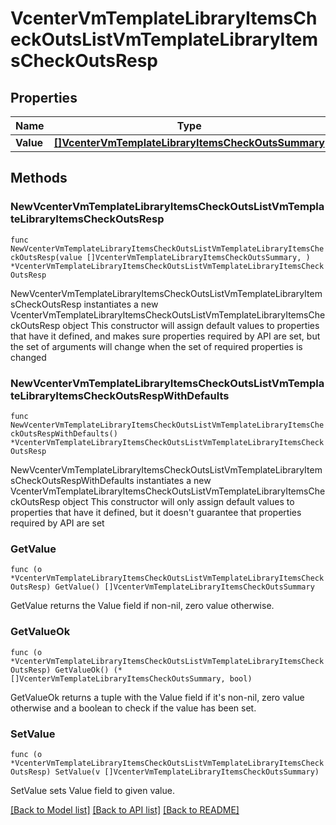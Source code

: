 # VcenterVmTemplateLibraryItemsCheckOutsListVmTemplateLibraryItemsCheckOutsResp

## Properties

Name | Type | Description | Notes
------------ | ------------- | ------------- | -------------
**Value** | [**[]VcenterVmTemplateLibraryItemsCheckOutsSummary**](VcenterVmTemplateLibraryItemsCheckOutsSummary.md) |  | 

## Methods

### NewVcenterVmTemplateLibraryItemsCheckOutsListVmTemplateLibraryItemsCheckOutsResp

`func NewVcenterVmTemplateLibraryItemsCheckOutsListVmTemplateLibraryItemsCheckOutsResp(value []VcenterVmTemplateLibraryItemsCheckOutsSummary, ) *VcenterVmTemplateLibraryItemsCheckOutsListVmTemplateLibraryItemsCheckOutsResp`

NewVcenterVmTemplateLibraryItemsCheckOutsListVmTemplateLibraryItemsCheckOutsResp instantiates a new VcenterVmTemplateLibraryItemsCheckOutsListVmTemplateLibraryItemsCheckOutsResp object
This constructor will assign default values to properties that have it defined,
and makes sure properties required by API are set, but the set of arguments
will change when the set of required properties is changed

### NewVcenterVmTemplateLibraryItemsCheckOutsListVmTemplateLibraryItemsCheckOutsRespWithDefaults

`func NewVcenterVmTemplateLibraryItemsCheckOutsListVmTemplateLibraryItemsCheckOutsRespWithDefaults() *VcenterVmTemplateLibraryItemsCheckOutsListVmTemplateLibraryItemsCheckOutsResp`

NewVcenterVmTemplateLibraryItemsCheckOutsListVmTemplateLibraryItemsCheckOutsRespWithDefaults instantiates a new VcenterVmTemplateLibraryItemsCheckOutsListVmTemplateLibraryItemsCheckOutsResp object
This constructor will only assign default values to properties that have it defined,
but it doesn't guarantee that properties required by API are set

### GetValue

`func (o *VcenterVmTemplateLibraryItemsCheckOutsListVmTemplateLibraryItemsCheckOutsResp) GetValue() []VcenterVmTemplateLibraryItemsCheckOutsSummary`

GetValue returns the Value field if non-nil, zero value otherwise.

### GetValueOk

`func (o *VcenterVmTemplateLibraryItemsCheckOutsListVmTemplateLibraryItemsCheckOutsResp) GetValueOk() (*[]VcenterVmTemplateLibraryItemsCheckOutsSummary, bool)`

GetValueOk returns a tuple with the Value field if it's non-nil, zero value otherwise
and a boolean to check if the value has been set.

### SetValue

`func (o *VcenterVmTemplateLibraryItemsCheckOutsListVmTemplateLibraryItemsCheckOutsResp) SetValue(v []VcenterVmTemplateLibraryItemsCheckOutsSummary)`

SetValue sets Value field to given value.



[[Back to Model list]](../README.md#documentation-for-models) [[Back to API list]](../README.md#documentation-for-api-endpoints) [[Back to README]](../README.md)



